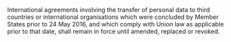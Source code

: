 International agreements involving the transfer of personal data to third countries or international organisations which were concluded by Member States prior to 24 May 2016, and which comply with Union law as applicable prior to that date, shall remain in force until amended, replaced or revoked.
